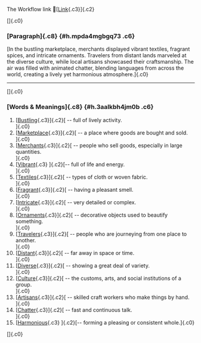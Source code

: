 The Workflow link
👏[[Link](https://www.google.com/url?q=http://www.google.com&sa=D&source=editors&ust=1758944526451485&usg=AOvVaw24vNacQ3ZYLtPG7D5dvpKR){.c3}]{.c2}

[]{.c0}

### [Paragraph]{.c8} {#h.mpda4mgbgq73 .c6}

[In the bustling marketplace, merchants displayed vibrant textiles,
fragrant spices, and intricate ornaments. Travelers from distant lands
marveled at the diverse culture, while local artisans showcased their
craftsmanship. The air was filled with animated chatter, blending
languages from across the world, creating a lively yet harmonious
atmosphere.]{.c0}

------------------------------------------------------------------------

[]{.c0}

### [Words & Meanings]{.c8} {#h.3aalkbh4jm0b .c6}

1.  [[Bustling](https://www.google.com/url?q=http://www.google.com&sa=D&source=editors&ust=1758944526452581&usg=AOvVaw3jvPFUHr50p4WG-tZHyiVe){.c3}]{.c2}[ --
    full of lively activity.\
    ]{.c0}
2.  [[Marketplace](https://www.google.com/url?q=http://www.google.com&sa=D&source=editors&ust=1758944526452734&usg=AOvVaw2GzLo9j5tfivxazL0R4HeT){.c3}]{.c2}[ --
    a place where goods are bought and sold.\
    ]{.c0}
3.  [[Merchants](https://www.google.com/url?q=http://www.google.com&sa=D&source=editors&ust=1758944526452870&usg=AOvVaw0-0lECat7rACHSCOfl5Tvi){.c3}]{.c2}[ --
    people who sell goods, especially in large quantities.\
    ]{.c0}
4.  [[Vibrant](https://www.google.com/url?q=http://www.google.com&sa=D&source=editors&ust=1758944526453008&usg=AOvVaw3ObVvJcdchGyN6BsgHV0R4){.c3}
    ]{.c2}[-- full of life and energy.\
    ]{.c0}
5.  [[Textiles](https://www.google.com/url?q=http://www.google.com&sa=D&source=editors&ust=1758944526453114&usg=AOvVaw2R6tBdCe8CCIvShvrMOJnE){.c3}]{.c2}[ --
    types of cloth or woven fabric.\
    ]{.c0}
6.  [[Fragrant](https://www.google.com/url?q=http://www.google.com&sa=D&source=editors&ust=1758944526453227&usg=AOvVaw1wqCa0EWHIHnCI-cPGmXey){.c3}]{.c2}[ --
    having a pleasant smell.\
    ]{.c0}
7.  [[Intricate](https://www.google.com/url?q=http://www.google.com&sa=D&source=editors&ust=1758944526453334&usg=AOvVaw2cPvs44AnqYQVs880zhx5p){.c3}]{.c2}[ --
    very detailed or complex.\
    ]{.c0}
8.  [[Ornaments](https://www.google.com/url?q=http://www.google.com&sa=D&source=editors&ust=1758944526453558&usg=AOvVaw0tqXqYa174RF3NqKDcbXHb){.c3}]{.c2}[ --
    decorative objects used to beautify something.\
    ]{.c0}
9.  [[Travelers](https://www.google.com/url?q=http://www.google.com&sa=D&source=editors&ust=1758944526453839&usg=AOvVaw171g6CLW_stwuObQRakj3G){.c3}]{.c2}[ --
    people who are journeying from one place to another.\
    ]{.c0}
10. [[Distant](https://www.google.com/url?q=http://www.google.com&sa=D&source=editors&ust=1758944526454129&usg=AOvVaw08AUgkupAvOUMI4ni03zXh){.c3}]{.c2}[ --
    far away in space or time.\
    ]{.c0}
11. [[Diverse](https://www.google.com/url?q=http://www.google.com&sa=D&source=editors&ust=1758944526454238&usg=AOvVaw3gv7Mo8Ug2ebUutfWXFvMz){.c3}]{.c2}[ --
    showing a great deal of variety.\
    ]{.c0}
12. [[Culture](https://www.google.com/url?q=http://www.google.com&sa=D&source=editors&ust=1758944526454359&usg=AOvVaw2I4FznXuE1P0sezu3kG9Qi){.c3}]{.c2}[ --
    the customs, arts, and social institutions of a group.\
    ]{.c0}
13. [[Artisans](https://www.google.com/url?q=http://www.google.com&sa=D&source=editors&ust=1758944526454610&usg=AOvVaw0ZJqnTkIX37T3Jaj9LkQ1j){.c3}]{.c2}[ --
    skilled craft workers who make things by hand.\
    ]{.c0}
14. [[Chatter](https://www.google.com/url?q=http://www.google.com&sa=D&source=editors&ust=1758944526454756&usg=AOvVaw1T24fYTEvh0CUeaubjV1Fo){.c3}]{.c2}[ --
    fast and continuous talk.\
    ]{.c0}
15. [[Harmonious](https://www.google.com/url?q=http://www.google.com&sa=D&source=editors&ust=1758944526454875&usg=AOvVaw0SgfUyZ5iy9UdEc2-F_QfG){.c3}
    ]{.c2}[-- forming a pleasing or consistent whole.]{.c0}

[]{.c0}
